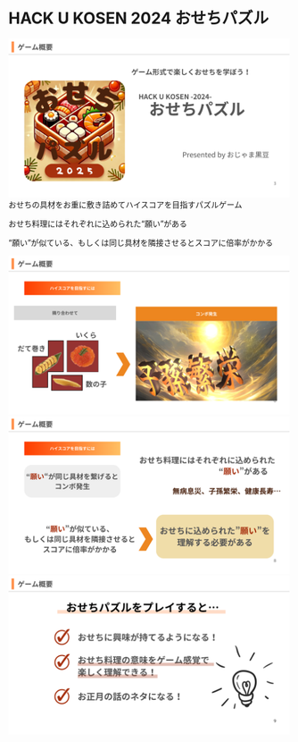 # HACK U KOSEN 2024 おせちパズル
![alt text](3.png)
おせちの具材をお重に敷き詰めてハイスコアを目指すパズルゲーム

おせち料理にはそれぞれに込められた“願い”がある    

“願い”が似ている、もしくは同じ具材を隣接させるとスコアに倍率がかかる

![alt text](6.png)
![alt text](8.png)
![alt text](11.png)
